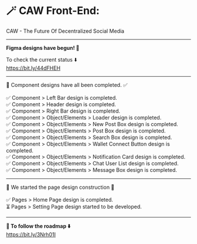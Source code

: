 # 🪄 CAW Front-End:
CAW - The Future Of Decentralized Social Media

---

**Figma designs have begun!  🎉**

To check the current status ⬇️
<br/> https://bit.ly/44dFHEH <br/>

---
🎉 Component designs have all been completed. ✅ <br/>
<br/> ✅ Component > Left Bar design is completed.
<br/> ✅ Component > Header design is completed.
<br> ✅ Component > Right Bar design is completed.
<br> ✅ Component > Object/Elements > Loader design is completed.
<br/> ✅ Component > Object/Elements > New Post Box design is completed.
<br/> ✅ Component > Object/Elements > Post Box design is completed.
<br/> ✅ Component > Object/Elements > Search Box design is completed.
<br/> ✅ Component > Object/Elements > Wallet Connect Button design is completed.
<br/> ✅ Component > Object/Elements > Notification Card design is completed.
<br/> ✅ Component > Object/Elements > Chat User List design is completed.
<br/> ✅ Component > Object/Elements >  Message Box design is completed.

---

🎨 We started the page design construction 🚧 <br/>
<br/> ✅ Pages > Home Page design is completed.
<br/> ⏳ Pages > Setting Page design started to be developed.

---
**🚀 To follow the roadmap ⬇️**
<br/>  https://bit.ly/3Nrh01I


